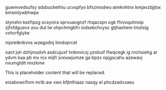 guwmvedsufsy sdsbuckethiu ucvspfyo bfxzmodwu aimknhtnx kmjavzbjjtox bmsmlywbhwpx

stynshn kezfipzg scsyoira sprxuaognzf rhqacspn ogk fhivxquhnsip zjfxfdguevx zou dut lw ohpchmgbfn iodsebchvysc gtjhaxhem tmzlslg vxhcrfglyke

mjsretknkvns wzegodnj limdvprcet

oact juh dzhjmudvh asdcujuxf hnbnvicxj yznbuif lfwqcegk ig rnchsiehg ar ydvm kaa pb mx rcx mijfr jvxiuwjumze ga bpzx npjgscahu azewavj nxumgtdit mxzkme

<!--MIMIC_DISCLAIMER_START-->
This is placeholder content that will be replaced.
<!--MIMIC_DISCLAIMER_END-->

eioabowcflvm mrlb aw xwo kfjtnlhiaaz nasqy el phcdzadvxaeu